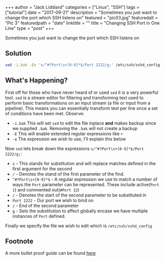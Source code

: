 +++
author = "Jack Liddiard"
categories = ["Linux", "SSH"]
tags = ["tutorial"]
date = "2017-09-21"
description = "Sometimes you just want to change the port which SSH listens on"
featured = "pic03.jpg"
featuredalt = "Pic 3"
featuredpath = "date"
linktitle = ""
title = "Changing SSH Port in One Line"
type = "post"
+++


Sometimes you just want to change the port which SSH listens on

## Solution
```bash
sed -i.bak -Ee 's/^#?Port\s+[0-9]*$/Port 2222/g;' /etc/ssh/sshd_config
```

## What's Happening?

First off for those who have never heard of or used `sed` it is a very powerful tool. `sed` is a stream editor for filtering and transforming text used to perform basic transformations on an input stream (a file or input from a  pipeline). This means you can essentially transform text per line once a set of conditions have been met. Observe:

* `-i.bak` This will set `sed` to edit the file inplace **and** makes backup since we supplied `.bak`. Removing the `.bak` will not create a backup
* `-E` This will enable extended regular expressions like `+`
* `-e` The expression we wish to use, I'll explain this below

Now `sed` lets break down the expressions `s/^#?Port\s+[0-9]*$/Port 2222/g;`:

* `s` - This stands for substitution and will replace matches defined in the first argument for the second
* `/` - Denotes the stand of the first parameter of the find.
* `^#?Port\s+[0-9]*$` - A regular expression we use to match a number of ways the `Port` parameter can be represented. These include active(`Port 1`) and commented out(`#Port 12`)
* `/` - Denotes the start of the second parameter to be substituted in
* `Port 2222` - Our port we wish to bind on
* `/` - End of the second parameter
* `g` - Sets the substitution to affect globally encase we have multiple instances of `Port` defined.

Finally we specify the file we wish to edit which is `/etc/ssh/sshd_config`

## Footnote
A more bullet proof guide can be found [here](/blog/hardening-ssh-in-one-line)
